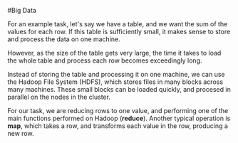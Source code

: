 #Big Data

For an example task, let's say we have a table, and we want the sum of the values for each row.
If this table is sufficiently small, it makes sense to store and process the data on one machine.

However, as the size of the table gets very large, the time it takes to load the whole table and process each row becomes exceedingly long.

Instead of storing the table and processing it on one machine, we can use the Hadoop File System (HDFS), which stores files in many blocks across many machines.
These small blocks can be loaded quickly, and procesed in parallel on the nodes in the cluster.

For our task, we are reducing rows to one value, and performing one of the main functions performed on Hadoop (__reduce__). Another typical operation is __map__, which takes a row, and transforms each value in the row, producing a new row.
